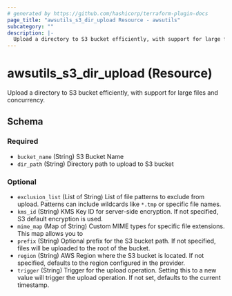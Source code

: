 ```yaml
---
# generated by https://github.com/hashicorp/terraform-plugin-docs
page_title: "awsutils_s3_dir_upload Resource - awsutils"
subcategory: ""
description: |-
  Upload a directory to S3 bucket efficiently, with support for large files and concurrency.
---
```


# awsutils_s3_dir_upload (Resource)

Upload a directory to S3 bucket efficiently, with support for large files and concurrency.



<!-- schema generated by tfplugindocs -->
## Schema

### Required

- `bucket_name` (String) S3 Bucket Name
- `dir_path` (String) Directory path to upload to S3 bucket

### Optional

- `exclusion_list` (List of String) List of file patterns to exclude from upload. Patterns can include wildcards like `*.tmp` or specific file names.
- `kms_id` (String) KMS Key ID for server-side encryption. If not specified, S3 default encryption is used.
- `mime_map` (Map of String) Custom MIME types for specific file extensions. This map allows you to
- `prefix` (String) Optional prefix for the S3 bucket path. If not specified, files will be uploaded to the root of the bucket.
- `region` (String) AWS Region where the S3 bucket is located. If not specified, defaults to the region configured in the provider.
- `trigger` (String) Trigger for the upload operation. Setting this to a new value will trigger the upload operation. If not set, defaults to the current timestamp.
